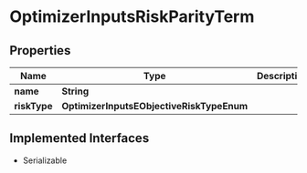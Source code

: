 

# OptimizerInputsRiskParityTerm


## Properties

Name | Type | Description | Notes
------------ | ------------- | ------------- | -------------
**name** | **String** |  |  [optional]
**riskType** | **OptimizerInputsEObjectiveRiskTypeEnum** |  |  [optional]


## Implemented Interfaces

* Serializable


